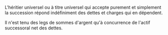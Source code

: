   
 L'héritier universel ou à titre universel qui accepte purement et simplement la succession répond indéfiniment des dettes et charges qui en dépendent.  

  
 Il n'est tenu des legs de sommes d'argent qu'à concurrence de l'actif successoral net des dettes.  
